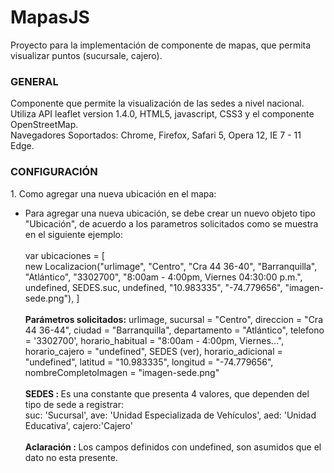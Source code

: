# MapasJS
Proyecto para la implementación de componente de mapas, que permita visualizar puntos (sucursale, cajero).
<!DOCTYPE html>
<html>
<head>
    <meta name="author" content="Dirección de Innovación y Tecnología - Banco Pichincha Colombia"> 
	<meta charset= "UTF-8">
</head>
    <h3>GENERAL</h3>
	<p>
		Componente que permite la visualización de las sedes a nivel nacional. Utiliza API leaflet version 1.4.0, HTML5, javascript, CSS3 y el componente OpenStreetMap. 
		<br>Navegadores Soportados: Chrome, Firefox, Safari 5, Opera 12, IE 7 - 11 Edge.
	</p>
    <h3>CONFIGURACIÓN</h3>
    <p>1. Como agregar una nueva ubicación en el mapa:  
        <ul>
            <li>
				<p>
					Para agregar una nueva ubicación, se debe crear un nuevo objeto tipo "Ubicación", de acuerdo a los parametros solicitados como se muestra en el siguiente ejemplo:<br><br>   
					var ubicaciones = [ <br>
					new Localizacion("urlimage", "Centro", "Cra 44 36-40", "Barranquilla", "Atlántico", "3302700", "8:00am - 4:00pm, Viernes 04:30:00 p.m.", 
					undefined, SEDES.suc, undefined, "10.983335", "-74.779656", "imagen-sede.png"),
					]<br><br>
						<b>Parámetros solicitados:</b> urlimage, sucursal = "Centro", direccion = "Cra 44 36-44", ciudad = "Barranquilla", departamento = "Atlántico", 
						telefono = '3302700', horario_habitual = "8:00am - 4:00pm, Viernes...", horario_cajero = "undefined", SEDES (ver), horario_adicional = "undefined", 
						latitud = "10.983335", longitud = "-74.779656", nombreCompletoImagen = "imagen-sede.png"
						<br><br>
						<b>SEDES : </b>Es una constante que presenta 4 valores, que dependen del tipo de sede a registrar:
                        <br>
						  suc: 'Sucursal',
                          ave: 'Unidad Especializada de Vehículos',
                          aed: 'Unidad Educativa',  
                          cajero:'Cajero'
                        <br><br>
                        <b>Aclaración : </b>Los campos definidos con undefined, son asumidos que el dato no esta presente.
				</p>
            </li>
        </ul>
    </p>
</html>